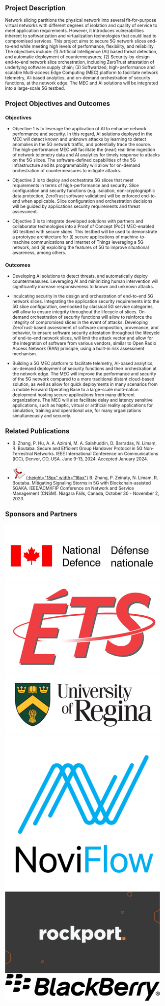 ## Project Description

Network slicing partitions the physical network into several fit-for-purpose virtual networks with different degrees of isolation and quality of service to meet application requirements. However, it introduces vulnerabilities inherent to softwarization and virtualization technologies that could lead to compromised services. This project aims to secure 5G network slices end-to-end while meeting high levels of performance, flexibility, and reliability. The objectives include:
(1) Artificial Intelligence (AI) based threat detection, and automatic deployment of countermeasures;
(2) Security-by-design end-to-end network slice orchestration, including ZeroTrust attestation of underlying software supply chain;
(3) Softwarized, high-performance and scalable Multi-access Edge Computing (MEC) platform to facilitate network telemetry, AI-based analytics, and on-demand orchestration of security functions, at the network edge. The MEC and AI solutions will be integrated into a large-scale 5G testbed.  

## Project Objectives and Outcomes

### Objectives
 
- Objective 1 is to leverage the application of AI to enhance network performance and security. In this regard, AI solutions deployed in the MEC will detect known and unknown attacks by learning to detect anomalies in the 5G network traffic, and potentially trace the source. The high-performance MEC will facilitate the (near) real time ingestion of network telemetry data and AI analytics for timely response to attacks on the 5G slices. The software-defined capabilities of the 5G infrastructure and its programmability will allow for on-demand orchestration of countermeasures to mitigate attacks. 
 
- Objective 2 is to deploy and orchestrate 5G slices that meet requirements in terms of high-performance and security. Slice configuration and security functions (e.g. isolation, non-cryptographic data protection, ZeroTrust software validation) will be enforced end-to-end when applicable. Slice configuration and orchestration decisions will be guided by applications security requirements and threat assessment.
 
- Objective 3 is to integrate developed solutions with partners and collaborator technologies into a Proof of Concept (PoC) MEC-enabled 5G testbed with secure slices. This testbed will be used to demonstrate a prototype architecture for (i) secure applications of machine-to-machine communications and Internet of Things leveraging a 5G network, and (ii) exploiting the features of 5G to improve situational awareness, among others.                                
 
### Outcomes
 
- Developing AI solutions to detect threats, and automatically deploy countermeasures. Leveraging AI and minimizing human intervention will significantly increase responsiveness to known and unknown attacks.
 
- Inculcating security in the design and orchestration of end-to-end 5G network slices. Integrating the application security requirements into the 5G slice configuration, overlooked by classical 5G service categories, will allow to ensure integrity throughout the lifecycle of slices. On-demand orchestration of security functions will allow to reinforce the integrity of compromised slices in the event of attacks. Developing ZeroTrust-based assessment of software composition, provenance, and behavior, to ensure software security attestation throughout the lifecycle of end-to-end network slices, will limit the attack vector and allow for the integration of software from various vendors, similar to Open Radio Access Network (RAN) principle, using a built-in risk assessment mechanism.
 
- Building a 5G MEC platform to facilitate telemetry, AI-based analytics, on-demand deployment of security functions and their orchestration at the network edge. The MEC will improve the performance and security of the 5G network compared to a more traditional distant cloud-based solution, as well as allow for quick deployments in many scenarios from a mobile Forward Operating Base to a large-scale multi-nation deployment hosting secure applications from many different organizations. The MEC will also facilitate delay and latency sensitive applications, such as haptic, virtual or artificial reality applications for simulation, training and operational use, for many organizations simultaneously and securely.

## Related Publications

- B. Zhang, P. Hu, A. A. Azirani, M. A. Salahuddin, D. Barradas, N. Limam, R. Boutaba. Secure and Efficient Group Handover Protocol in 5G Non-Terrestrial Networks. IEEE International Conference on Communications (ICC), Denver, CO, USA. June 9-13, 2024. Accepted January 2024.

- [![Paper](assets/pdflogo.gif){:height="18px" width="16px"}](https://rboutaba.cs.uwaterloo.ca/Papers/Conferences/2023/ZhangCNSM23.pdf) B. Zhang, P. Zeinaty, N. Limam, R. Boutaba. Mitigating Signaling Storms in 5G with Blockchain-assisted 5GAKA. IEEE/ACM/IFIP Conference on Network and Service Management (CNSM). Niagara Falls, Canada, October 30 - November 2, 2023.


## Sponsors and Partners
<div class="row">
  <div class="dod">
    <img src="assets/dod-logo.png" alt="Department of Defense"/>
  </div>
  <div class="ets">
    <img src="assets/ets-logo.png" alt="ETS"/>
  </div>
  <div class="regina">
    <img src="assets/regina-logo.png" alt="University of Regina"/>
  </div>
</div>
<div class="row">
  <div class="noviflow">
    <img src="assets/noviflow-logo.png" alt="Noviflow"/>
  </div>
  <div class="rockport">
    <img src="assets/rockport-logo.png" alt="Rockport"/>
  </div>
  <div class="blackberry">
    <img src="assets/blackberry-logo.png" alt="Blackberry"/>
  </div>
</div>

